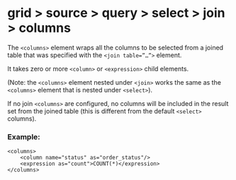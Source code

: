 # grid > source > query > select > join > columns

The `<columns>` element wraps all the columns to be selected from a joined table that was specified with the `<join table=”…”>` element.

It takes zero or more `<column>` or `<expression>` child elements.

(Note: the `<columns>` element nested under `<join>` works the same as the `<columns>` element that is nested under `<select>`).


If no join `<columns>` are configured, no columns will be included in the result set from the joined table (this is different from the default `<select>` columns).

### Example:


```markup
<columns>
    <column name="status" as="order_status"/>
    <expression as="count">COUNT(*)</expression>
</columns>
```


